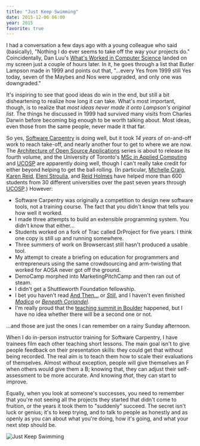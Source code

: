 ```yaml
---
title: "Just Keep Swimming"
date: 2015-12-06 06:00
year: 2015
favorite: true
---
```

<p>
  I had a conversation a few days ago with a young colleague who said (basically),
  "Nothing I do ever seems to take off the way your projects do."
  Coincidentally,
  Dan Luu's
  <a href="http://danluu.com/butler-lampson-1999/">What's Worked in Computer Science</a>
  landed on my screen just a couple of hours later.
  In it,
  he goes through a list that Butler Lampson made in 1999
  and points out that, "…every Yes from 1999 still Yes today,
  seven of the Maybes and Nos were upgraded,
  and only one was downgraded."
</p>
<p>
  It's inspiring to see that good ideas do win in the end,
  but still a bit disheartening to realize how long it can take.
  What's most important,
  though,
  is to realize that <em>most ideas never made it onto Lampson's original list</em>.
  The things he discussed in 1999 had survived many visits from Charles Darwin
  before becoming big enough to be worth talking about.
  Most ideas,
  even those from the same people,
  never made it that far.
</p>
<p>
  So yes,
  <a href="https://software-carpentry.org">Software Carpentry</a> is doing well,
  but it took <em>14 years</em> of on-and-off work to reach take-off,
  and nearly another four to get to where we are now.
  The <a href="http://aosabook.org">Architecture of Open Source Applications</a> series
  is about to release its fourth volume,
  and the University of Toronto's
  <a href="http://web.cs.toronto.edu/Graduate/prospective_gradwhy/mscac.htm">MSc in Applied Computing</a>
  and <a href="http://ucosp.ca/">UCOSP</a> are apparently doing well,
  though I can't really take credit for either beyond helping to get the ball rolling.
  (In particular,
  <a href="http://www.cs.toronto.edu/~mcraig/">Michelle Craig</a>,
  <a href="http://www.cs.toronto.edu/~reid/">Karen Reid</a>,
  <a href="https://webdocs.cs.ualberta.ca/~stroulia/">Eleni Stroulia</a>,
  and <a href="https://www.cs.ubc.ca/people/reid-holmes">Reid Holmes</a>
  have helped more than 600 students from 30 different universities over the past seven years
  through <a href="http://ucosp.ca/">UCOSP</a>.)
  However:
</p>
<ul>
  <li>
    Software Carpentry was originally a competition to design new software tools,
    not a training course.
    The fact that you didn't know that tells you how well it worked.
  </li>
  <li>
    I made three attempts to build an extensible programming system.
    You didn't know that either…
  </li>
  <li>
    Students worked on a fork of Trac called DrProject for five years.
    I think one copy is still up and running somewhere.
  </li>
  <li>
    Three summers of work on Browsercast still hasn't produced a usable tool.
  </li>
  <li>
    My attempt to create a briefing on education for programmers and entrepreneurs
    using the same crowdsourcing and arm-twisting that worked for AOSA
    never got off the ground.
  </li>
  <li>
    DemoCamp morphed into MarketingPitchCamp and then ran out of steam.
  </li>
  <li>
    I didn't get a Shuttleworth Foundation fellowship.
  </li>
  <li>
    I bet you haven't read <a href="http://sensibleadventures.com/and-then/">And Then…</a>
    or <a href="http://sensibleadventures.com/still/"><em>Still</em></a>,
    and I haven't even finished <a href="http://sensibleadventures.com/madica/"><em>Madica</em></a>
    or <a href="http://sensibleadventures.com/beneath-coriandel/"><em>Beneath Coriandel</em></a>.
  </li>
  <li>
    I'm really proud that
    the <a href="{{ '/2015/06/12/teaching-tech-together/' | relative_url }}">teaching summit in Boulder</a> happened,
    but I have no idea whether there will be a second one or not.
  </li>
</ul>
<p>
  …and those are just the ones I can remember on a rainy Sunday afternoon.
</p>
<p>
  When I do in-person instructor training for Software Carpentry,
  I have trainees film each other teaching short lessons.
  The main goal isn't to give people feedback on their presentation skills:
  they could get that without being recorded.
  The real aim is to teach them how to scale their evaluations of themselves.
  Almost without exception,
  people will give themselves an F when others would give them a B;
  knowing that,
  they can adjust their self-assessment to be more accurate.
  And knowing <em>that</em>,
  they can start to improve.
</p>
<p>
  Equally,
  when you look at someone's successes,
  you need to remember that you're not seeing all the projects they started that didn't come to fruition,
  or the years it took them to "suddenly" succeed.
  The secret isn't luck or genius;
  it's to keep trying,
  and to talk to people as honestly and as openly as you can about what you're doing,
  how it's going,
  and what your next step should be.
</p>
<p>
  <img src="{{ '/files/2015/12/just-keep-swimming.jpg' | relative_url }}" alt="Just Keep Swimming" class="centered">
</p>
